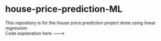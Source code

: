 # house-price-prediction-ML
This repository is for the house price prediction project done using linear regression. <br>
Code explanation here ---> <br>
```

```